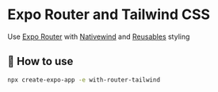 # Expo Router and Tailwind CSS

Use [Expo Router](https://docs.expo.dev/router/introduction/) with [Nativewind](https://www.nativewind.dev/v4/overview/) and [Reusables](https://rnr-docs.vercel.app/getting-started/introduction/) styling

## 🚀 How to use

```sh
npx create-expo-app -e with-router-tailwind
```